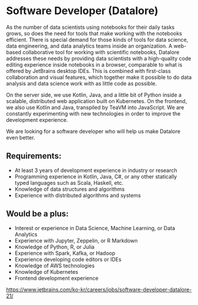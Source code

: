 # Software Developer (Datalore)

As the number of data scientists using notebooks for their daily tasks grows, so does the need for tools that make working with the notebooks efficient. There is special demand for those kinds of tools for data science, data engineering, and data analytics teams inside an organization. A web-based collaborative tool for working with scientific notebooks, Datalore addresses these needs by providing data scientists with a high-quality code editing experience inside notebooks in a browser, comparable to what is offered by JetBrains desktop IDEs. This is combined with first-class collaboration and visual features, which together make it possible to do data analysis and data science work with as little code as possible.

On the server side, we use Kotlin, Java, and a little bit of Python inside a scalable, distributed web application built on Kubernetes. On the frontend, we also use Kotlin and Java, transpiled by TeaVM into JavaScript. We are constantly experimenting with new technologies in order to improve the development experience.

We are looking for a software developer who will help us make Datalore even better.

## Requirements:
- At least 3 years of development experience in industry or research
- Programming experience in Kotlin, Java, C#, or any other statically typed languages such as Scala, Haskell, etc.
- Knowledge of data structures and algorithms
- Experience with distributed algorithms and systems

## Would be a plus:
- Interest or experience in Data Science, Machine Learning, or Data Analytics
- Experience with Jupyter, Zeppelin, or R Markdown
- Knowledge of Python, R, or Julia
- Experience with Spark, Kafka, or Hadoop
- Experience developing code editors or IDEs
- Knowledge of AWS technologies
- Knowledge of Kubernetes
- Frontend development experience

https://www.jetbrains.com/ko-kr/careers/jobs/software-developer-datalore-21/

